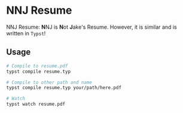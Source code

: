 # NNJ Resume

NNJ Resume: **N**NJ is **N**ot **J**ake's Resume. However, it is similar and is
written in `Typst`! 

## Usage
```sh
# Compile to resume.pdf
typst compile resume.typ

# Compile to other path and name
typst compile resume.typ your/path/here.pdf

# Watch
typst watch resume.pdf
```

